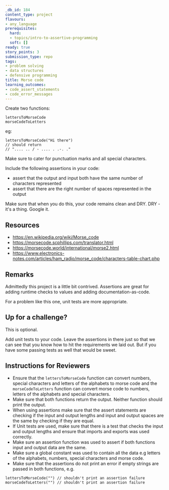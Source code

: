 ```yaml
---
_db_id: 184
content_type: project
flavours:
- any_language
prerequisites:
  hard:
  - topics/intro-to-assertive-programming
  soft: []
ready: true
story_points: 3
submission_type: repo
tags:
- problem solving
- data structures
- defensive programming
title: Morse code
learning_outcomes:
- code_assert_statements
- code_error_messages
---
```


Create two functions:

```
lettersToMorseCode
morseCodeToLetters
```

eg:

```
lettersToMorseCode("Hi there")
// should return
// ".... .. / - .... . .-. ."
```

Make sure to cater for punctuation marks and all special characters.

Include the following assertions in your code:

- assert that the output and input both have the same number of characters represented
- assert that there are the right number of spaces represented in the output

Make sure that when you do this, your code remains clean and DRY. DRY - it's a thing. Google it.

## Resources

- https://en.wikipedia.org/wiki/Morse_code
- https://morsecode.scphillips.com/translator.html
- https://morsecode.world/international/morse2.html
- https://www.electronics-notes.com/articles/ham_radio/morse_code/characters-table-chart.php

## Remarks

Admittedly this project is a little bit contrived. Assertions are great for adding runtime checks to values and adding documentation-as-code.

For a problem like this one, unit tests are more appropriate.

## Up for a challenge?

This is optional.

Add unit tests to your code. Leave the assertions in there just so that we can see that you know how to hit the requirements we laid out. But if you have some passing tests as well that would be sweet.

## Instructions for Reviewers

- Ensure that the `lettersToMorseCode` function can convert numbers, special characters and letters of the alphabets to morse code and the `morseCodeToLetters` function can convert morse code to numbers, letters of the alphabets and special characters.
- Make sure that both functions return the output. Neither function should print the output.
- When using assertions make sure that the assert statements are checking if the input and output lengths and input and output spaces are the same by checking if they are equal.
- If Unit tests are used, make sure that there is a test that checks the input and output lengths and ensure that imports and exports was used correctly.
- Make sure an assertion function was used to assert if both functions input and output data are the same.
- Make sure a global constant was used to contain all the data e.g letters of the alphabets, numbers, special characters and morse code.
- Make sure that the assertions do not print an error if empty strings are passed in both functions, e.g.

```
lettersToMorseCode("") // shouldn't print an assertion failure
morseCodeToLetters("") // shouldn't print an assertion failure
```
